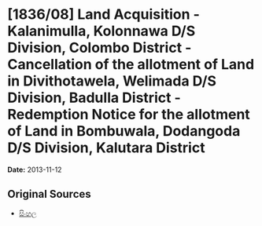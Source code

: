 # [1836/08] Land Acquisition - Kalanimulla, Kolonnawa D/S Division, Colombo District - Cancellation of the allotment of Land in Divithotawela, Welimada D/S Division, Badulla District - Redemption Notice for the allotment of Land in Bombuwala, Dodangoda D/S Division, Kalutara District

**Date:** 2013-11-12

## Original Sources

- [සිංහල](https://documents.gov.lk/view/extra-gazettes/2013/11/1836-08_S.pdf)
